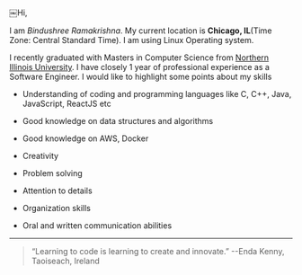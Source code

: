 ￼Hi,

I am *Bindushree Ramakrishna*. My current location is __Chicago, IL__(Time Zone: Central Standard Time). I am using Linux Operating system.


I recently graduated with Masters in Computer Science from [Northern Illinois University](https://www.niu.edu/index.shtml). I have closely 1 year of professional experience as a Software Engineer. I would like to highlight some points about my skills

+ Understanding of coding and programming languages like C, C++, Java, JavaScript, ReactJS etc

+ Good knowledge on data structures and algorithms

+ Good knowledge on AWS, Docker

+ Creativity

+ Problem solving

+ Attention to details

+ Organization skills

+ Oral and written communication abilities

******

>“Learning to code is learning to create and innovate.”
>  --Enda Kenny, Taoiseach, Ireland
